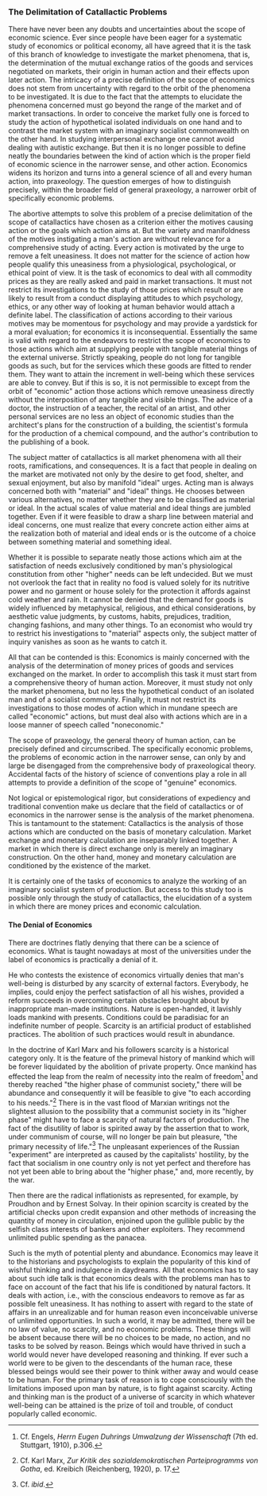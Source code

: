 ### The Delimitation of Catallactic Problems

There have never been any doubts and uncertainties about the scope of economic science. Ever since people have been eager for a systematic study of economics or political economy, all have agreed that it is the task of this branch of knowledge to investigate the market phenomena, that is, the determination of the mutual exchange ratios of the goods and services negotiated on markets, their origin in human action and their effects upon later action. The intricacy of a precise definition of the scope of economics does not stem from uncertainty with regard to the orbit of the phenomena to be investigated. It is due to the fact that the attempts to elucidate the phenomena concerned must go beyond the range of the market and of market transactions. In order to conceive the market fully one is forced to study the action of hypothetical isolated individuals on one hand and to contrast the market system with an imaginary socialist commonwealth on the other hand. In studying interpersonal exchange one cannot avoid dealing with autistic exchange. But then it is no longer possible to define neatly the boundaries between the kind of action which is the proper field of economic science in the narrower sense, and other action. Economics widens its horizon and turns into a general science of all and every human action, into praxeology. The question emerges of how to distinguish precisely, within the broader field of general praxeology, a narrower orbit of specifically economic problems.

The abortive attempts to solve this problem of a precise delimitation of the scope of catallactics have chosen as a criterion either the motives causing action or the goals which action aims at. But the variety and manifoldness of the motives instigating a man's action are without relevance for a comprehensive study of acting. Every action is motivated by the urge to remove a felt uneasiness. It does not matter for the science of action how people qualify this uneasiness from a physiological, psychological, or ethical point of view. It is the task of economics to deal with all commodity prices as they are really asked and paid in market transactions. It must not restrict its investigations to the study of those prices which result or are likely to result from a conduct displaying attitudes to which psychology, ethics, or any other way of looking at human behavior would attach a definite label. The classification of actions according to their various motives may be momentous for psychology and may provide a yardstick for a moral evaluation; for economics it is inconsequential. Essentially the same is valid with regard to the endeavors to restrict the scope of economics to those actions which aim at supplying people with tangible material things of the external universe. Strictly speaking, people do not long for tangible goods as such, but for the services which these goods are fitted to render them. They want to attain the increment in well-being which these services are able to convey. But if this is so, it is not permissible to except from the orbit of "economic" action those actions which remove uneasiness directly without the interposition of any tangible and visible things. The advice of a doctor, the instruction of a teacher, the recital of an artist, and other personal services are no less an object of economic studies than the architect's plans for the construction of a building, the scientist's formula for the production of a chemical compound, and the author's contribution to the publishing of a book.

The subject matter of catallactics is all market phenomena with all their roots, ramifications, and consequences. It is a fact that people in dealing on the market are motivated not only by the desire to get food, shelter, and sexual enjoyment, but also by manifold "ideal" urges. Acting man is always concerned both with "material" and "ideal" things. He chooses between various alternatives, no matter whether they are to be classified as material or ideal. In the actual scales of value material and ideal things are jumbled together. Even if it were feasible to draw a sharp line between material and ideal concerns, one must realize that every concrete action either aims at the realization both of material and ideal ends or is the outcome of a choice between something material and something ideal.

Whether it is possible to separate neatly those actions which aim at the satisfaction of needs exclusively conditioned by man's physiological constitution from other "higher" needs can be left undecided. But we must not overlook the fact that in reality no food is valued solely for its nutritive power and no garment or house solely for the protection it affords against cold weather and rain. It cannot be denied that the demand for goods is widely influenced by metaphysical, religious, and ethical considerations, by aesthetic value judgments, by customs, habits, prejudices, tradition, changing fashions, and many other things. To an economist who would try to restrict his investigations to "material" aspects only, the subject matter of inquiry vanishes as soon as he wants to catch it.

All that can be contended is this: Economics is mainly concerned with the analysis of the determination of money prices of goods and services exchanged on the market. In order to accomplish this task it must start from a comprehensive theory of human action. Moreover, it must study not only the market phenomena, but no less the hypothetical conduct of an isolated man and of a socialist community. Finally, it must not restrict its investigations to those modes of action which in mundane speech are called "economic" actions, but must deal also with actions which are in a loose manner of speech called "noneconomic."

The scope of praxeology, the general theory of human action, can be precisely defined and circumscribed. The specifically economic problems, the problems of economic action in the narrower sense, can only by and large be disengaged from the comprehensive body of praxeological theory. Accidental facts of the history of science of conventions play a role in all attempts to provide a definition of the scope of "genuine" economics.

Not logical or epistemological rigor, but considerations of expediency and traditional convention make us declare that the field of catallactics or of economics in the narrower sense is the analysis of the market phenomena. This is tantamount to the statement: Catallactics is the analysis of those actions which are conducted on the basis of monetary calculation. Market exchange and monetary calculation are inseparably linked together. A market in which there is direct exchange only is merely an imaginary construction. On the other hand, money and monetary calculation are conditioned by the existence of the market.

It is certainly one of the tasks of economics to analyze the working of an imaginary socialist system of production. But access to this study too is possible only through the study of catallactics, the elucidation of a system in which there are money prices and economic calculation.

#### The Denial of Economics

There are doctrines flatly denying that there can be a science of economics. What is taught nowadays at most of the universities under the label of economics is practically a denial of it.

He who contests the existence of economics virtually denies that man's well-being is disturbed by any scarcity of external factors. Everybody, he implies, could enjoy the perfect satisfaction of all his wishes, provided a reform succeeds in overcoming certain obstacles brought about by inappropriate man-made institutions. Nature is open-handed, it lavishly loads mankind with presents. Conditions could be paradisiac for an indefinite number of people. Scarcity is an artificial product of established practices. The abolition of such practices would result in abundance.

In the doctrine of Karl Marx and his followers scarcity is a historical category only. It is the feature of the primeval history of mankind which will be forever liquidated by the abolition of private property. Once mankind has effected the leap from the realm of necessity into the realm of freedom[^1] and thereby reached "the higher phase of communist society," there will be abundance and consequently it will be feasible to give "to each according to his needs."[^2] There is in the vast flood of Marxian writings not the slightest allusion to the possibility that a communist society in its "higher phase" might have to face a scarcity of natural factors of production. The fact of the disutility of labor is spirited away by the assertion that to work, under communism of course, will no longer be pain but pleasure, "the primary necessity of life."[^3] The unpleasant experiences of the Russian "experiment" are interpreted as caused by the capitalists' hostility, by the fact that socialism in one country only is not yet perfect and therefore has not yet been able to bring about the "higher phase," and, more recently, by the war.

Then there are the radical inflationists as represented, for example, by Proudhon and by Ernest Solvay. In their opinion scarcity is created by the artificial checks upon credit expansion and other methods of increasing the quantity of money in circulation, enjoined upon the gullible public by the selfish class interests of bankers and other exploiters. They recommend unlimited public spending as the panacea.

Such is the myth of potential plenty and abundance. Economics may leave it to the historians and psychologists to explain the popularity of this kind of wishful thinking and indulgence in daydreams. All that economics has to say about such idle talk is that economics deals with the problems man has to face on account of the fact that his life is conditioned by natural factors. It deals with action, i.e., with the conscious endeavors to remove as far as possible felt uneasiness. It has nothing to assert with regard to the state of affairs in an unrealizable and for human reason even inconceivable universe of unlimited opportunities. In such a world, it may be admitted, there will be no law of value, no scarcity, and no economic problems. These things will be absent because there will be no choices to be made, no action, and no tasks to be solved by reason. Beings which would have thrived in such a world would never have developed reasoning and thinking. If ever such a world were to be given to the descendants of the human race, these blessed beings would see their power to think wither away and would cease to be human. For the primary task of reason is to cope consciously with the limitations imposed upon man by nature, is to fight against scarcity. Acting and thinking man is the product of a universe of scarcity in which whatever well-being can be attained is the prize of toil and trouble, of conduct popularly called economic.


[^1]: Cf. Engels, <em>Herrn Eugen Duhrings Umwalzung der Wissenschaft</em> (7th ed. Stuttgart, 1910), p.306.

[^2]: Cf. Karl Marx, *Zur Kritik des sozialdemokratischen Parteiprogramms von Gotha*, ed. Kreibich (Reichenberg, 1920), p. 17.

[^3]: Cf. *ibid*.